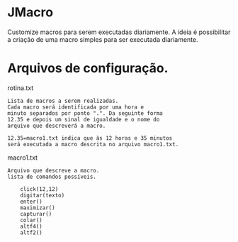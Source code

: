 # JMacro
Customize macros para serem executadas diariamente. 
A ideia é possibilitar a criação de uma macro simples para ser executada diariamente.


# Arquivos de configuração. 

rotina.txt
	
	Lista de macros a serem realizadas. 
	Cada macro será identificada por uma hora e 
	minuto separados por ponto ".". Da seguinte forma
	12.35 e depois um sinal de igualdade e o nome do 
	arquivo que descreverá a macro.
	
	12.35=macro1.txt indica que às 12 horas e 35 minutos 
	será executada a macro descrita no arquivo macro1.txt. 

 
macro1.txt

	Arquivo que descreve a macro. 
	lista de comandos possíveis. 
	
		click(12,12)
		digitar(texto)
		enter()
		maximizar()
		capturar()
		colar()
		altf4()
		altf2() 
	
	